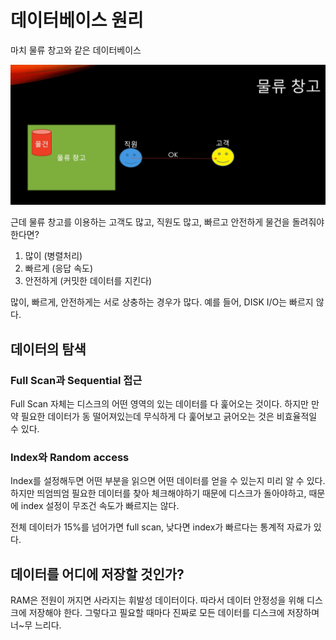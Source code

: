 # 데이터베이스 원리

마치 물류 창고와 같은 데이터베이스

![image-20210617202254725](데이터베이스원리.assets/image-20210617202254725.png)



근데 물류 창고를 이용하는 고객도 많고, 직원도 많고, 빠르고 안전하게 물건을 돌려줘야 한다면?

1. 많이 (병렬처리)
2. 빠르게 (응답 속도)
3. 안전하게 (커밋한 데이터를 지킨다)

많이, 빠르게, 안전하게는 서로 상충하는 경우가 많다. 예를 들어,  DISK I/O는 빠르지 않다.

## 데이터의 탐색

### Full Scan과 Sequential 접근

Full Scan 자체는 디스크의 어떤 영역의 있는 데이터를 다 훑어오는 것이다. 하지만 만약 필요한 데이터가 동 떨어져있는데 무식하게 다 훑어보고 긁어오는 것은 비효율적일 수 있다.



### Index와 Random access

Index를 설정해두면 어떤 부분을 읽으면 어떤 데이터를 얻을 수 있는지 미리 알 수 있다. 하지만 띄엄띄엄 필요한 데이터를 찾아 체크해야하기 때문에 디스크가 돌아야하고, 때문에 index 설정이 무조건 속도가 빠르지는 않다.

전체 데이터가 15%를 넘어가면 full scan, 낮다면 index가 빠르다는 통계적 자료가 있다.



## 데이터를 어디에 저장할 것인가?

RAM은 전원이 꺼지면 사라지는 휘발성 데이터이다. 따라서 데이터 안정성을 위해 디스크에 저장해야 한다. 그렇다고 필요할 때마다 진짜로 모든 데이터를 디스크에 저장하며 너~무 느리다.



